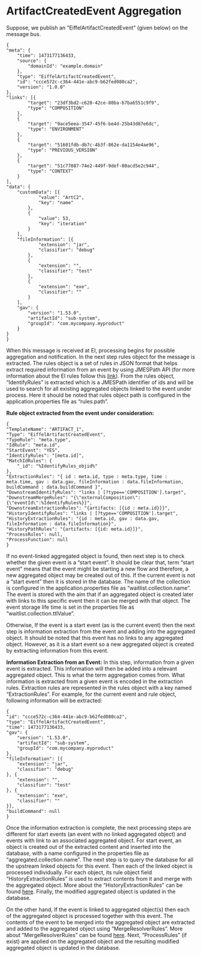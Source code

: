 # ArtifactCreatedEvent Aggregation

Suppose, we publish an “EiffelArtifactCreatedEvent” (given below) on the 
message bus. 

    {
    "meta": {
        "time": 1473177136433,
        "source": {
            "domainId": "example.domain"
        },
        "type": "EiffelArtifactCreatedEvent",
        "id": "ccce572c-c364-441e-abc9-b62fed080ca2",
        "version": "1.0.0"
    },
    "links": [{
            "target": "23df3bd2-c620-42ce-80ba-b7ba6551c9f9",
            "type": "COMPOSITION"
        },
        {
            "target": "9ace5eea-3547-45f6-be4d-25b43d87e6dc",
            "type": "ENVIRONMENT"
        },
        {
            "target": "51601fdb-db7c-4b3f-862e-da1154e4ae96",
            "type": "PREVIOUS_VERSION"
        },
        {
            "target": "51c77087-74e2-449f-9def-00acd5e2c944",
            "type": "CONTEXT"
        }
    ],
    "data": {
        "customData": [{
                "value": "ArtC2",
                "key": "name"
            },
            {
                "value": 53,
                "key": "iteration"
            }
        ],
        "fileInformation": [{
                "extension": "jar",
                "classifier": "debug"
            },
            {
                "extension": "",
                "classifier": "test"
            },
            {
                "extension": "exe",
                "classifier": ""
            }
        ],
        "gav": {
            "version": "1.53.0",
            "artifactId": "sub-system",
            "groupId": "com.mycompany.myproduct"
        }
    }
    }


When this message is received at EI, processing begins for possible aggregation 
and notification. In the next step rules object for the message is extracted. 
The rules object is a set of rules in JSON format that helps extract required 
information from an event by using JMESPath API (for more information about the 
EI rules follow this [link](https://github.com/eiffel-community/eiffel-intelligence/blob/master/wiki/markdown/Rules.md)). From the rules object, 
“IdentifyRules” is extracted which is a JMESPath identifier of ids and will be 
used to search for all existing aggregated objects linked to the event under 
process. Here it should be noted that rules object path is configured in the 
application.properties file as “rules.path”.

**Rule object extracted from the event under consideration:**

    {
    "TemplateName": "ARTIFACT_1",
    "Type": "EiffelArtifactCreatedEvent",
    "TypeRule": "meta.type",
    "IdRule": "meta.id",
    "StartEvent": "YES",
    "IdentifyRules": "[meta.id]",
    "MatchIdRules": {
        "_id": "%IdentifyRules_objid%"
    },
    "ExtractionRules": "{ id : meta.id, type : meta.type, time : meta.time, gav : data.gav, fileInformation : data.fileInformation, buildCommand : data.buildCommand }",
    "DownstreamIdentifyRules": "links | [?type=='COMPOSITION'].target",
    "DownstreamMergeRules": "{\"externalComposition\":{\"eventId\":%IdentifyRules%}}",
    "DownstreamExtractionRules": "{artifacts: [{id : meta.id}]}",
    "HistoryIdentifyRules": "links | [?type=='COMPOSITION'].target",
    "HistoryExtractionRules": "{id : meta.id, gav : data.gav, fileInformation : data.fileInformation}",
    "HistoryPathRules": "{artifacts: [{id: meta.id}]}",
    "ProcessRules": null,
    "ProcessFunction": null
    }

If no event-linked aggregated object is found, then next step is to check 
whether the given event is a “start event”. It should be clear that, term 
“start event” means that the event might be starting a new flow and therefore, 
a new aggregated object may be created out of this. If the current event is not 
a “start event” then it is stored in the database. The name of the collection 
is configured in the application.properties file as “waitlist.collection.name”. 
The event is stored with the aim that if an aggregated object is created later 
with links to this specific event then it can be merged with that object. The 
event storage life time is set in the properties file as 
“waitlist.collection.ttlValue”.

Otherwise, If the event is a start event (as is the current event) then the 
next step is information extraction from the event and adding into the 
aggregated object. It should be noted that this event has no links to any 
aggregated object. However, as it is a start event so a new aggregated object 
is created by extracting information from this event.

**Information Extraction from an Event:** In this step, information from a 
given event is extracted. This information will then be added into a relevant 
aggregated object. This is what the term aggregation comes from. What 
information is extracted from a given event is encoded in the extraction rules. 
Extraction rules are represented in the rules object with a key named 
“ExtractionRules”. For example, for the current event and rule object, 
following information will be extracted:

    {
    "id": "ccce572c-c364-441e-abc9-b62fed080ca2",
    "type": "EiffelArtifactCreatedEvent",
    "time": 1473177136433,
    "gav": {
        "version": "1.53.0",
        "artifactId": "sub-system",
        "groupId": "com.mycompany.myproduct"
    },
    "fileInformation": [{
        "extension": "jar",
        "classifier": "debug"
    }, {
        "extension": "",
        "classifier": "test"
    }, {
        "extension": "exe",
        "classifier": ""
    }],
    "buildCommand": null
    }

Once the information extraction is complete, the next processing steps are 
different for start events (an event with no linked aggregated object) and 
events with link to an associated aggregated object. For start event, an object 
is created out of the extracted content and inserted into the database, with a 
name configured in the properties file as “aggregated.collection.name”. The 
next step is to query the database for all the upstream linked objects for this 
event. Then each of the linked object is processed individually. For each 
object, its rule object field “HistoryExtractionRules” is used to extract 
contents from it and merge with the aggregated object. More about the 
“HistoryExtractionRules” can be found [here](https://github.com/eiffel-community/eiffel-intelligence/blob/master/wiki/markdown/Rules.md). Finally, the modified 
aggregated object is updated in the database.

On the other hand, If the event is linked to aggregated object(s) then each of 
the aggregated object is processed together with this event. The contents of 
the event to be merged into the aggregated object are extracted and added to 
the aggregated object using “MergeResolverRules”. More about 
“MergeResolverRules” can be found [here](https://github.com/eiffel-community/eiffel-intelligence/blob/master/wiki/markdown/Rules.md). Next, “ProcessRules” 
(if exist) are applied on the aggregated object and the resulting modified 
aggregated object is updated in the database.
